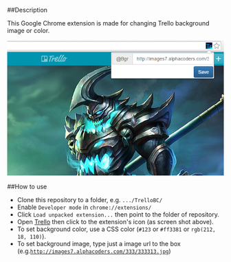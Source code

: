 ##Description

This Google Chrome extension is made for changing Trello background image or color.

![Screen shot](scrshot.png)

##How to use

- Clone this repository to a folder, e.g. <code>.../TrelloBC/</code>
- Enable <code>Developer mode</code> in <code>chrome://extensions/</code>
- Click <code>Load unpacked extension...</code> then point to the folder of repository.
- Open [Trello](https://trello.com/) then click to the extension's icon (as screen shot above).
- To set background color, use a CSS color (<code>#123</code> or <code>#ff3381</code> or <code>rgb(212, 18, 110)</code>).
- To set background image, type just a image url to the box (e.g.<code>http://images7.alphacoders.com/333/333313.jpg</code>)